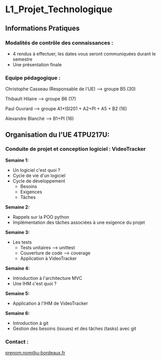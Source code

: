 # L1_Projet_Technologique

## Informations Pratiques

### Modalités de contrôle des connaissances :

* 4 rendus à effectuer, les dates vous seront communiquées durant le semestre
* Une présentation finale

### Equipe pédagogique :

Christophe Casseau (Responsable de l'UE) --> groupe B5 (30)

Thibault Hilaire --> groupe B6 (17)

Paul Ouvrard --> groupe A1+ISI201 + A2+PI + A5 + B2 (16)

Alexandre Blanché --> B1+PI (16)

## Organisation du l'UE 4TPU217U:

### Conduite de projet et conception logiciel : VideoTracker

**Semaine 1:**

* Un logiciel c'est quoi ?
* Cycle de vie d'un logiciel
* Cycle de développement 
	* Besoins
	* Exigences
	* Tâches

**Semaine 2:**

* Rappels sur la POO python
* Implémentation des tâches associées à une exigence du projet


**Semaine 3:**

* Les tests 
	* Tests unitaires --> unittest
	* Couverture de code --> coverage
	* Application à VideoTracker
	
**Semaine 4:**

* Introduction à l'architecture MVC
* Une IHM c'est quoi ?

**Semaine 5:**

* Application à l'IHM de VideoTracker

**Semaine 6:**

* Introduction à git
* Gestion des besoins (issues) et des tâches (tasks) avec git

	
### Contact :
prenom.nom@u-bordeaux.fr
